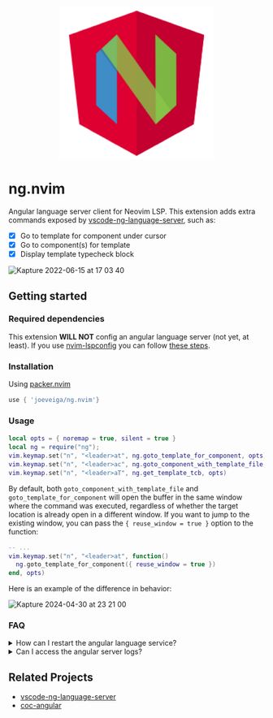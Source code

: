 <p align="center">
  <img width="300" height="300" src="logo.png">
</p>

# ng.nvim

Angular language server client for Neovim LSP. This extension adds extra commands exposed by [vscode-ng-language-server](https://github.com/angular/vscode-ng-language-service), such as:

- [x] Go to template for component under cursor
- [x] Go to component(s) for template
- [x] Display template typecheck block

![Kapture 2022-06-15 at 17 03 40](https://user-images.githubusercontent.com/19226858/173929937-e2b6db50-0ce7-451b-9e61-7e7a88696145.gif)

## Getting started

### Required dependencies

This extension **WILL NOT** config an angular language server (not yet, at least). If you use [nvim-lspconfig](https://github.com/neovim/nvim-lspconfig) you can follow [these steps](https://github.com/neovim/nvim-lspconfig/blob/master/doc/server_configurations.md#angularls).

### Installation

Using [packer.nvim](https://github.com/wbthomason/packer.nvim)

```lua
use { 'joeveiga/ng.nvim'}
```

### Usage

```lua
local opts = { noremap = true, silent = true }
local ng = require("ng");
vim.keymap.set("n", "<leader>at", ng.goto_template_for_component, opts)
vim.keymap.set("n", "<leader>ac", ng.goto_component_with_template_file, opts)
vim.keymap.set("n", "<leader>aT", ng.get_template_tcb, opts)
```

By default, both `goto_component_with_template_file` and `goto_template_for_component` will open the buffer in the same window where the command was executed, regardless of whether the target location is already open in a different window.
If you want to jump to the existing window, you can pass the `{ reuse_window = true }` option to the function:

```lua
-- ...
vim.keymap.set("n", "<leader>at", function()
  ng.goto_template_for_component({ reuse_window = true })
end, opts)
```
Here is an example of the difference in behavior:

![Kapture 2024-04-30 at 23 21 00](https://github.com/joeveiga/ng.nvim/assets/19226858/a8adb22c-9d84-4563-8821-fc4ed4047681)

### FAQ

<details>
 <summary>How can I restart the angular language service?</summary>

 <br>
 
 VSCode provides a `Angular: Restart Angular Language Server` command to restart the service. Unfortunately `ng.nvim` does not
 manage the lifecycle of the server at the moment. However, you can use [nvim-lspconfig](https://github.com/neovim/nvim-lspconfig) to
 accomplish this with the `:LspRestart` command.

![Kapture 2022-06-15 at 21 59 23](https://user-images.githubusercontent.com/19226858/173974953-68cc17a5-1684-43f1-80cb-78b6cf95ae8e.gif)

</details>

<details>
 <summary>Can I access the angular server logs?</summary>

 <br>
 
 I don't plan to support VSCode's `Angular: Open Language Server Log` command at the moment (at least not the functionality to automatically
 enable logging). PRs are welcome though ;). If you want to do this via lspconfig, you can add it to your `angularls` config cmd like so:

 ```lua
local cmd = {
  "ngserver",
  "--stdio",
  "--tsProbeLocations",
  "<typescript_path>",
  "--ngProbeLocations",
  "<angular_language_service_path>",
  -- THESE ARE THE RELEVANT OPTIONS
  "--logFile",
  "<path_to_logs>/nglangsvc.log",
  "--logVerbosity",
  "verbose" -- terse|normal|verbose|requestTime
}

lspconfig.angularls.setup({
  cmd = cmd,
  capabilities = capabilities,
  on_new_config = function(new_config, new_root_dir)
    new_config.cmd = cmd
  end
})

-- ...
-- you can then add a mapping to open the file
vim.keymap.set("n", "<leader>al", '<cmd>view <path_to_logs>/nglangsvc.log<cr>', opts)
```

</details>

## Related Projects

- [vscode-ng-language-server](https://github.com/angular/vscode-ng-language-service)
- [coc-angular](https://github.com/iamcco/coc-angular)
